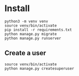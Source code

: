 # Install
```
python3 -m venv venv
source venv/bin/activate
pip install -r requirements.txt
python manage.py migrate
python manage.py runserver
```
## Create a user
```
source venv/bin/activate
python manage.py createsuperuser
```
